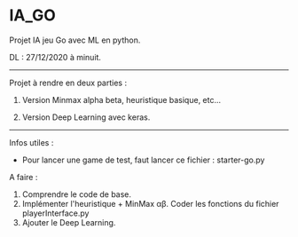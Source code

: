 # IA_GO

Projet IA jeu Go avec ML en python.

DL : 27/12/2020 à minuit.

----------------------------------------------------------
Projet à rendre en deux parties :

1. Version Minmax alpha beta, heuristique basique, etc...

2. Version Deep Learning avec keras.
----------------------------------------------------------

Infos utiles :

- Pour lancer une game de test, faut lancer ce fichier : starter-go.py

A faire :

1. Comprendre le code de base.
2. Implémenter l'heuristique + MinMax αβ.
   Coder les fonctions du fichier playerInterface.py
3. Ajouter le Deep Learning.

